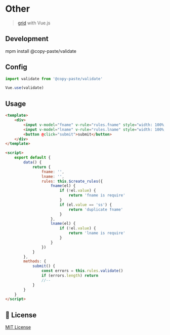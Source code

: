 # Other

> <a href="https://github.com/pipat2468/copy-paste-grid">grid</a> with Vue.js

## Development

mpm install @copy-paste/validate

## Config

```js
import validate from '@copy-paste/validate'

Vue.use(validate)
```

## Usage

```html
<template>
    <div>
        <input v-model="fname" v-rule="rules.fname" style="width: 100%;" />
        <input v-model="lname" v-rule="rules.lname" style="width: 100%;" />
        <button @click="submit">submit</button>
    </div>
</template>

<script>
    export default {
        data() {
            return {
                fname: '',
                lname: '',
                rules: this.$create_rules({
                    fname(el) {
                        if (!el.value) {
                            return 'fname is require'
                        }
                        if (el.value == 'ss') {
                            return 'duplicate fname'
                        }
                    },
                    lname(el) {
                        if (!el.value) {
                            return 'lname is require'
                        }
                    }
                })
            }
        },
        methods: {
            submit() {
                const errors = this.rules.validate()
                if (errors.length) return
                //--
            }
        }
    }
</script>
```

## 📑 License

[MIT License](./LICENSE)
